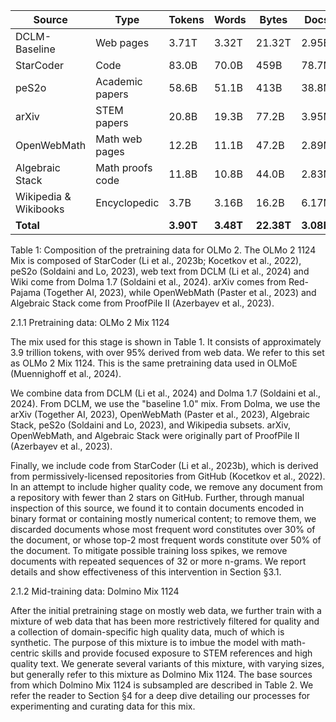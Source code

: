 | Source                  | Type             | Tokens | Words | Bytes  | Docs  |
|------------------------|------------------|--------|-------|--------|-------|
| DCLM-Baseline          | Web pages        | 3.71T  | 3.32T | 21.32T | 2.95B |
| StarCoder              | Code             | 83.0B  | 70.0B | 459B   | 78.7M |
| peS2o                  | Academic papers  | 58.6B  | 51.1B | 413B   | 38.8M |
| arXiv                  | STEM papers      | 20.8B  | 19.3B | 77.2B  | 3.95M |
| OpenWebMath            | Math web pages   | 12.2B  | 11.1B | 47.2B  | 2.89M |
| Algebraic Stack        | Math proofs code | 11.8B  | 10.8B | 44.0B  | 2.83M |
| Wikipedia & Wikibooks  | Encyclopedic     | 3.7B   | 3.16B | 16.2B  | 6.17M |
| **Total**              |                  | **3.90T** | **3.48T** | **22.38T** | **3.08B** |

Table 1: Composition of the pretraining data for OLMo 2. The OLMo 2 1124 Mix is composed of StarCoder (Li et al., 2023b; Kocetkov et al., 2022), peS2o (Soldaini and Lo, 2023), web text from DCLM (Li et al., 2024) and Wiki come from Dolma 1.7 (Soldaini et al., 2024). arXiv comes from Red-Pajama (Together AI, 2023), while OpenWebMath (Paster et al., 2023) and Algebraic Stack come from ProofPile II (Azerbayev et al., 2023).

2.1.1 Pretraining data: OLMo 2 Mix 1124

The mix used for this stage is shown in Table 1. It consists of approximately 3.9 trillion tokens, with over 95% derived from web data. We refer to this set as OLMo 2 Mix 1124. This is the same pretraining data used in OLMoE (Muennighoff et al., 2024).

We combine data from DCLM (Li et al., 2024) and Dolma 1.7 (Soldaini et al., 2024). From DCLM, we use the "baseline 1.0" mix. From Dolma, we use the arXiv (Together AI, 2023), OpenWebMath (Paster et al., 2023), Algebraic Stack, peS2o (Soldaini and Lo, 2023), and Wikipedia subsets. arXiv, OpenWebMath, and Algebraic Stack were originally part of ProofPile II (Azerbayev et al., 2023).

Finally, we include code from StarCoder (Li et al., 2023b), which is derived from permissively-licensed repositories from GitHub (Kocetkov et al., 2022). In an attempt to include higher quality code, we remove any document from a repository with fewer than 2 stars on GitHub. Further, through manual inspection of this source, we found it to contain documents encoded in binary format or containing mostly numerical content; to remove them, we discarded documents whose most frequent word constitutes over 30% of the document, or whose top-2 most frequent words constitute over 50% of the document. To mitigate possible training loss spikes, we remove documents with repeated sequences of 32 or more n-grams. We report details and show effectiveness of this intervention in Section §3.1.

2.1.2 Mid-training data: Dolmino Mix 1124

After the initial pretraining stage on mostly web data, we further train with a mixture of web data that has been more restrictively filtered for quality and a collection of domain-specific high quality data, much of which is synthetic. The purpose of this mixture is to imbue the model with math-centric skills and provide focused exposure to STEM references and high quality text. We generate several variants of this mixture, with varying sizes, but generally refer to this mixture as Dolmino Mix 1124. The base sources from which Dolmino Mix 1124 is subsampled are described in Table 2. We refer the reader to Section §4 for a deep dive detailing our processes for experimenting and curating data for this mix.